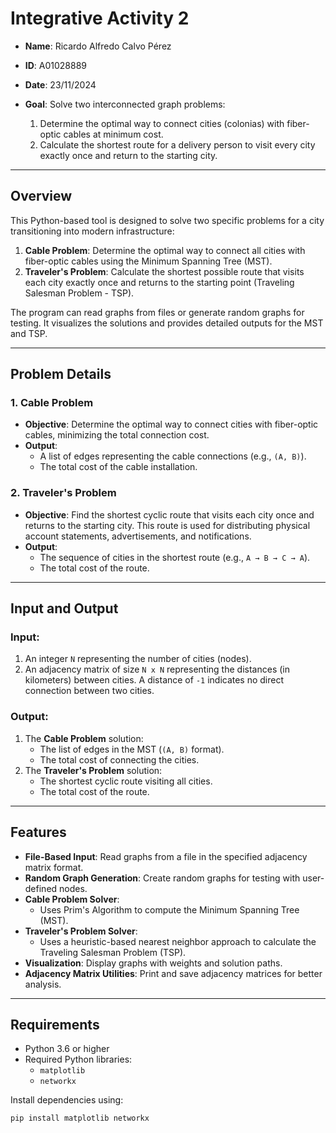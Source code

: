 # Integrative Activity 2


- **Name**: Ricardo Alfredo Calvo Pérez
- **ID**: A01028889
- **Date**: 23/11/2024

- **Goal**: Solve two interconnected graph problems:
  1. Determine the optimal way to connect cities (colonias) with fiber-optic cables at minimum cost.
  2. Calculate the shortest route for a delivery person to visit every city exactly once and return to the starting city.

---

## Overview

This Python-based tool is designed to solve two specific problems for a city transitioning into modern infrastructure:

1. **Cable Problem**: Determine the optimal way to connect all cities with fiber-optic cables using the Minimum Spanning Tree (MST).
2. **Traveler's Problem**: Calculate the shortest possible route that visits each city exactly once and returns to the starting point (Traveling Salesman Problem - TSP).

The program can read graphs from files or generate random graphs for testing. It visualizes the solutions and provides detailed outputs for the MST and TSP.

---

## Problem Details

### 1. **Cable Problem**
- **Objective**: Determine the optimal way to connect cities with fiber-optic cables, minimizing the total connection cost.
- **Output**:
  - A list of edges representing the cable connections (e.g., `(A, B)`).
  - The total cost of the cable installation.

### 2. **Traveler's Problem**
- **Objective**: Find the shortest cyclic route that visits each city once and returns to the starting city. This route is used for distributing physical account statements, advertisements, and notifications.
- **Output**:
  - The sequence of cities in the shortest route (e.g., `A → B → C → A`).
  - The total cost of the route.

---

## Input and Output

### **Input**:
1. An integer `N` representing the number of cities (nodes).
2. An adjacency matrix of size
`N x N` representing the distances (in kilometers) between cities. A distance of `-1` indicates no direct connection between two cities.

### **Output**:
1. The **Cable Problem** solution:
   - The list of edges in the MST (`(A, B)` format).
   - The total cost of connecting the cities.
2. The **Traveler's Problem** solution:
   - The shortest cyclic route visiting all cities.
   - The total cost of the route.

---

## Features

- **File-Based Input**: Read graphs from a file in the specified adjacency matrix format.
- **Random Graph Generation**: Create random graphs for testing with user-defined nodes.
- **Cable Problem Solver**:
  - Uses Prim's Algorithm to compute the Minimum Spanning Tree (MST).
- **Traveler's Problem Solver**:
  - Uses a heuristic-based nearest neighbor approach to calculate the Traveling Salesman Problem (TSP).
- **Visualization**: Display graphs with weights and solution paths.
- **Adjacency Matrix Utilities**: Print and save adjacency matrices for better analysis.

---

## Requirements

- Python 3.6 or higher
- Required Python libraries:
  - `matplotlib`
  - `networkx`

Install dependencies using:
```bash
pip install matplotlib networkx
